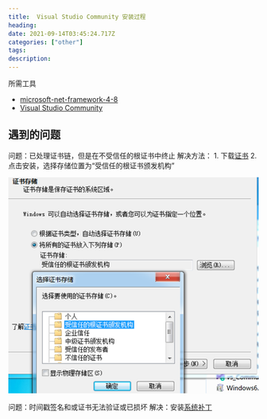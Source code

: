 ```yaml
---
title:  Visual Studio Community 安装过程
heading: 
date: 2021-09-14T03:45:24.717Z
categories: ["other"]
tags: 
description: 
---
```



所需工具
- [microsoft-net-framework-4-8](https://support.microsoft.com/zh-cn/topic/%E9%80%82%E7%94%A8%E4%BA%8E-windows-%E7%9A%84-microsoft-net-framework-4-8-%E8%84%B1%E6%9C%BA%E5%AE%89%E8%A3%85%E7%A8%8B%E5%BA%8F-9d23f658-3b97-68ab-d013-aa3c3e7495e0)
- [Visual Studio Community ](https://visualstudio.microsoft.com/zh-hans/vs/)



## 遇到的问题
问题：已处理证书链，但是在不受信任的根证书中终止
解决方法：
	1. 下载[证书](http://go.microsoft.com/fwlink/?LinkID=747875&clcid=0x409)
	2. 点击安装，选择存储位置为“受信任的根证书颁发机构”

![enter description here](./images/1631591452869.png)

问题：时间戳签名和或证书无法验证或已损坏
解决：安装[系统补丁](https://www.microsoft.com/zh-CN/download/details.aspx?id=39115)
